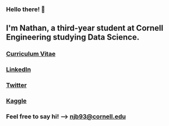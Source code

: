 ### Hello there! 👋
## I'm Nathan, a third-year student at Cornell Engineering studying Data Science.
### [Curriculum Vitae](/blumenfeld_resume_5-08.pdf)
### [LinkedIn](https://www.linkedin.com/in/nathanblumenfeld/)
### [Twitter](https://twitter.com/blumenfeldnate)
### [Kaggle](https://www.kaggle.com/nathanblumenfeld)
### Feel free to say hi! --> njb93@cornell.edu

